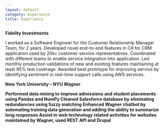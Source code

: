 ```yaml
---
layout: default
category: Experience
title: Experience
---
```

<b>Fidelity Investments</b>

I worked as a Software Engineer for the Customer Relationship Manager Team, for 2 years. 
Developed novel end-to-end features in C# for CRM application used by 20k+ customer service representatives.
Coordinated with different teams to enable service integration into application.
Led monthly production validations of new and existing features maintaining at least 85% test coverage.
Awarded best prototype for improving service by identifying sentiment in real-time support calls using AWS services.

<b>New York University – NYU Wagner<b>

Performed data mining to improve admissions and student placements using Pandas and NumPy
Cleaned Salesforce database by eliminating redundancies using fuzzy matching
Enhanced Wagner chatbot by automating training data generation and adding the ability to summarize long responses
Assist in web technology related activities for websites maintained by Wagner, used REST API and Drupal

